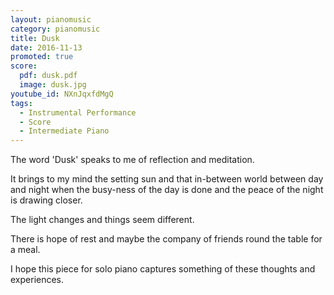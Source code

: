 ```yaml
---
layout: pianomusic
category: pianomusic
title: Dusk
date: 2016-11-13
promoted: true
score:
  pdf: dusk.pdf
  image: dusk.jpg
youtube_id: NXnJqxfdMgQ
tags:
  - Instrumental Performance
  - Score
  - Intermediate Piano
---
```


The word 'Dusk' speaks to me of reflection and meditation. 

It brings to my mind the setting sun and that in-between world between day and night when the busy-ness of the day is done and the peace of the night is drawing closer.

The light changes and things seem different.

There is hope of rest and maybe the company of friends round the table for a meal.

I hope this piece for solo piano captures something of these thoughts and experiences.
